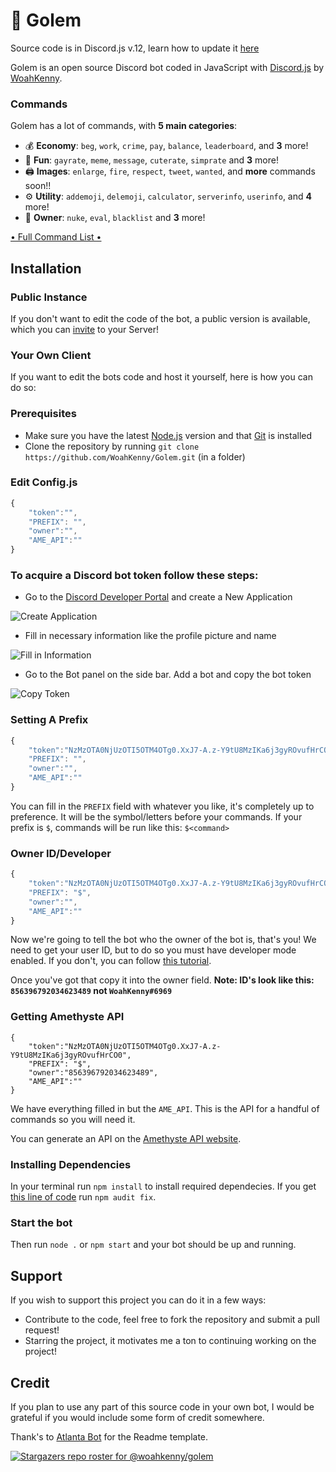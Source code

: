# 🗿 Golem

Source code is in Discord.js v.12, learn how to update it [here](https://discordjs.guide/additional-info/changes-in-v13.html#before-you-start)

Golem is an open source Discord bot coded in JavaScript with [Discord.js](https://discord.js.org) by [WoahKenny](https://github.com/WoahKenny).  

### Commands

Golem has a lot of commands, with **5 main categories**:

*   💰 **Economy**: `beg`, `work`, `crime`, `pay`, `balance`, `leaderboard`, and **3** more! 
*   👻 **Fun**: `gayrate`, `meme`, `message`, `cuterate`, `simprate` and **3** more! 
*   🖨️ **Images**: `enlarge`, `fire`, `respect`, `tweet`, `wanted`, and **more** commands soon!! 
*   ⚙️ **Utility**: `addemoji`, `delemoji`, `calculator`, `serverinfo`, `userinfo`, and **4** more!
*   👑 **Owner**: `nuke`, `eval`, `blacklist` and **3** more!

[	• Full Command List	• ](https://cdn.discordapp.com/attachments/856403799026171924/856443949699039262/unknown.png)

## Installation

### Public Instance 

If you don't want to edit the code of the bot, a public version is available, which you can [invite](https://discord.com/api/oauth2/authorize?client_id=856396792034623489&permissions=1074064464&scope=bot) to your Server!   

### Your Own Client

If you want to edit the bots code and host it yourself, here is how you can do so:

### Prerequisites

* Make sure you have the latest [Node.js](https://nodejs.org/en/) version and that [Git](https://www.linode.com/docs/guides/how-to-install-git-on-linux-mac-and-windows/) is installed 
* Clone the repository by running `git clone https://github.com/WoahKenny/Golem.git` (in a folder)

### Edit Config.js

```js
{
    "token":"",
    "PREFIX": "",
    "owner":"",
    "AME_API":""
}
```

### To acquire a Discord bot token follow these steps:

- Go to the [Discord Developer Portal](https://discordapp.com/developers/applications/) and create a New Application

![Create Application](https://cdn.writebots.com/wp-content/uploads/2019/06/discord-bot-token-1.jpg)

- Fill in necessary information like the profile picture and name

![Fill in Information](https://cdn.writebots.com/wp-content/uploads/2019/06/discord-bot-token-3.jpg)

- Go to the Bot panel on the side bar. Add a bot and copy the bot token

![Copy Token](https://cdn.writebots.com/wp-content/uploads/2019/06/discord-bot-token-11.jpg)

### Setting A Prefix
```js
{
    "token":"NzMzOTA0NjUzOTI5OTM4OTg0.XxJ7-A.z-Y9tU8MzIKa6j3gyROvufHrCO0",
    "PREFIX": "",
    "owner":"",
    "AME_API":""
}
```
You can fill in the `PREFIX` field with whatever you like, it's completely up to preference. It will be the symbol/letters before your commands. 
If your prefix is `$`, commands will be run like this: `$<command>`

### Owner ID/Developer
```js
{
    "token":"NzMzOTA0NjUzOTI5OTM4OTg0.XxJ7-A.z-Y9tU8MzIKa6j3gyROvufHrCO0",
    "PREFIX": "$",
    "owner":"",
    "AME_API":""
}
```
Now we're going to tell the bot who the owner of the bot is, that's you! We need to get your user ID, but to do so you must have developer mode enabled. 
If you don't, you can follow [this tutorial](https://www.howtogeek.com/714348/how-to-enable-or-disable-developer-mode-on-discord/).

Once you've got that copy it into the owner field. **Note: ID's look like this: `856396792034623489` not `WoahKenny#6969`**

### Getting Amethyste API
```
{
    "token":"NzMzOTA0NjUzOTI5OTM4OTg0.XxJ7-A.z-Y9tU8MzIKa6j3gyROvufHrCO0",
    "PREFIX": "$",
    "owner":"856396792034623489",
    "AME_API":""
}
```
We have everything filled in but the `AME_API`. This is the API for a handful of commands so you will need it. 

You can generate an API on the [Amethyste API website](https://api.amethyste.moe/).

### Installing Dependencies

In your terminal run `npm install` to install required dependecies. If you get [this line of code](https://i.imgur.com/i4pzWqth.jpg) run `npm audit fix`.

### Start the bot

Then run `node .` or `npm start` and your bot should be up and running.

## Support

If you wish to support this project you can do it in a few ways:
* Contribute to the code, feel free to fork the repository and submit a pull request!
* Starring the project, it motivates me a ton to continuing working on the project!

## Credit

If you plan to use any part of this source code in your own bot, I would be grateful if you would include some form of credit somewhere.

Thank's to [Atlanta Bot](https://www.atlanta-bot.fr/) for the Readme template.

[![Stargazers repo roster for @woahkenny/golem](https://reporoster.com/stars/dark/woahkenny/golem)](https://github.com/dark/woahkenny/golem/stargazers)
